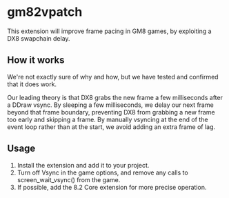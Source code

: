 # gm82vpatch
This extension will improve frame pacing in GM8 games, by exploiting a DX8 swapchain delay.

## How it works
We're not exactly sure of why and how, but we have tested and confirmed that it does work.

Our leading theory is that DX8 grabs the new frame a few milliseconds after a DDraw vsync. By sleeping a few milliseconds, we delay our next frame beyond that frame boundary, preventing DX8 from grabbing a new frame too early and skipping a frame. By manually vsyncing at the end of the event loop rather than at the start, we avoid adding an extra frame of lag.

## Usage
1. Install the extension and add it to your project.
2. Turn off Vsync in the game options, and remove any calls to screen_wait_vsync() from the game.
3. If possible, add the 8.2 Core extension for more precise operation.
